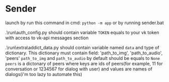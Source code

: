 # Sender
launch by run this command in cmd: ```python -m app``` or by running sender.bat

.\run\auth_config.py should contain variable `TOKEN` equals to your vk token with access to vk-api messages section

.\run\extra\addict_data.py should contain variable named `data` and type of dictionary.
This dictionary must contain field: 'path_to_img', 'path_to_audio', 'peers'
`path_to_img` and `path_to_audio` by default should be equals to `None`
`peers` is a dictonary of peers where keys are ids of peers(for example, 11 for conversation or 1234567 for dialog with user) and values are names of dialogs(i'm too lazy to automate this)